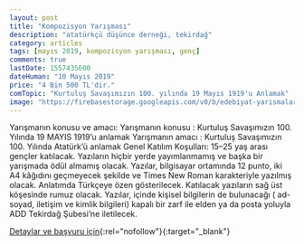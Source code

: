```yaml
---
layout: post
title: "Kompozisyon Yarışması"
description: "atatürkçü düşünce derneği, tekirdağ"
category: articles
tags: [mayıs 2019, kompozisyon yarışması, genç]
comments: true
lastDate: 1557435600
dateHuman: "10 Mayıs 2019"
price: "4 Bin 500 TL'dir."
comTopic: "Kurtuluş Savaşımızın 100. yılında 19 Mayıs 1919'u Anlamak"
image: "https://firebasestorage.googleapis.com/v0/b/edebiyat-yarismalari.appspot.com/o/ataturk-tekirdag-kompozisyon.jpg?alt=media&token=fe1488ff-c6b4-4711-aa11-7dbf9b60fe31"
---
```


Yarışmanın konusu ve amacı:
    Yarışmanın konusu : Kurtuluş Savaşımızın 100. Yılında 19 MAYIS 1919’u anlamak
    Yarışmanın amacı   : Kurtuluş Savaşımızın 100. Yılında Atatürk’ü anlamak
Genel Katılım Koşulları:
    15–25 yaş arası gençler katılacak.
    Yazıların hiçbir yerde yayımlanmamış ve başka bir yarışmada ödül almamış olacak.
    Yazılar, bilgisayar ortamında 12 punto, iki A4 kâğıdını geçmeyecek şekilde ve Times New Roman karakteriyle yazılmış olacak.
    Anlatımda Türkçeye özen gösterilecek.
    Katılacak yazıların sağ üst köşesinde rumuz olacak.
    Yazılar, içinde kişisel bilgilerin de bulunacağı ( ad-soyad, iletişim ve kimlik bilgileri) kapalı bir zarf ile elden ya da posta yoluyla ADD Tekirdağ Şubesi’ne iletilecek.

[Detaylar ve başvuru için](http://www.portakalhaber.com.tr/haber/haber_detay.asp?haberID=9313&utm_source=edebiyatyarismalari.com&utm_medium=affiliate&utm_campaign=cpc){:rel="nofollow"}{:target="_blank"}

